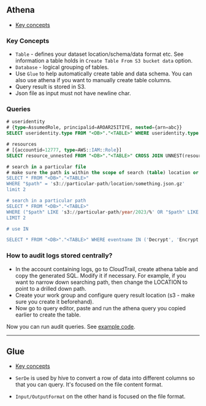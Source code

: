 ## Athena

- [Key concepts](#key-concepts)

### Key Concepts

- `Table` - defines your dataset location/schema/data format etc. See information a table holds in `Create Table From S3 bucket data` option.
- `Database` - logical grouping of tables.
- Use `Glue` to help automatically create table and data schema. You can also use athena if you want to manually create table columns.
- Query result is stored in S3.
- Json file as input must not have newline char.

### Queries

```SQL
# useridentity
# {type=AssumedRole, principalid=AROAR25ITIYE, nested={arn=abc}}
SELECT useridentity.type FROM "<DB>"."<TABLE>" WHERE useridentity.type like 'A%' AND useridentity.nested.arn = 'abc' LIMIT 10;

# resources
# [{accountid=12777, type=AWS::IAM::Role}]
SELECT resource_unnested FROM "<DB>"."<TABLE>" CROSS JOIN UNNEST(resources) AS T(resource_unnested) WHERE resource_unnested.accountid = '12777' LIMIT 10;

# search in a particular file
# make sure the path is within the scope of search (table) location or you'd have no result returned
SELECT * FROM "<DB>"."<TABLE>"
WHERE "$path" = 's3://particular-path/location/something.json.gz'
limit 2

# search in a particular path
SELECT * FROM "<DB>"."<TABLE>"
WHERE ("$path" LIKE 's3://particular-path/year/2023/%' OR "$path" LIKE 's3://particular-path/year/2022/%')
LIMIT 2

# use IN

SELECT * FROM "<DB>"."<TABLE>" WHERE eventname IN ('Decrypt', 'Encrypt', 'GenerateDataKey');
```

### How to audit logs stored centrally?

- In the account containing logs, go to CloudTrail, create athena table and copy the generated SQL. Modify it if necessary. For example, if you want to narrow down searching path, then change the LOCATION to point to a drilled down path.
- Create your work group and configure query result location (s3 - make sure you create it beforehand).
- Now go to query editor, paste and run the athena query you copied earlier to create the table.

Now you can run audit queries. See [example code](https://github.com/DavidHe1127/lab/blob/main/aws/athena.js).

---

## Glue

- [Key concepts](#key-concepts)

- `SerDe` is used by hive to convert a row of data into different columns so that you can query. It's focused on the file content format.
- `Input/OutputFormat` on the other hand is focused on the file format.
